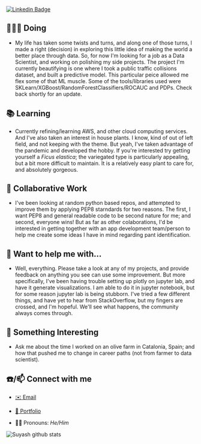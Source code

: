 <!--
**AVData/AVData** is a ✨ _special_ ✨ repository because its `README.md` (this file) appears on your GitHub profile.

Here are some ideas to get you started:

- 🔭 I’m currently working on ...
- 🌱 I’m currently learning ...
- 👯 I’m looking to collaborate on ...
- 🤔 I’m looking for help with ...
- 💬 Ask me about ...
- 📫 How to reach me: ...
- 😄 Pronouns: ...
- ⚡ Fun fact: ...
-->
[![Linkedin Badge](https://img.shields.io/badge/-Agustin_Cody-blue?style=flat-square&logo=Linkedin&logoColor=white&link=https://www.linkedin.com/in/VargasSTEM)](https://www.linkedin.com/in/VargasSTEM) 

## 👨🏻‍💻 Doing
- My life has taken some twists and turns, and along one of those turns, I made a right (decision) in exploring this little idea of making the world a better place through data.  So, for now I'm looking for a job as a Data Scientist, and working on polishing my side projects.  The project I'm currently beautifying is one where I took a public traffic collisions dataset, and built a predictive model.  This particular peice allowed me flex some of that ML muscle.  Some of the tools/libraries used were SKLearn/XGBoost/RandomForestClassifiers/ROCAUC and PDPs.  Check back shortly for an update.

## 📚 Learning
- Currently refining/learning AWS, and other cloud computing services.  And I've also taken an interest in house plants. I know, kind of out of left field, and not keeping with the theme.  But yeah, I've taken advantage of the pandemic and developed the hobby.  If you're interested try getting yourself a *Ficus elastica*; the variegated type is particularly appealing, but a bit more difficult to maintain.  It is a relatively easy plant to care for, and absolutely gorgeous.

## 🤝 Collaborative Work
- I've been looking at random python based repos, and attempted to improve them by applying PEP8 starndards for two reasons.  The first, I want PEP8 and general readable code to be second nature for me; and second, everyone wins!  But as far as other colaborations, I'd be interested in getting together with an app development team/person to help me create some ideas I have in mind regarding pant identification.

## 🙏 Want to help me with...
- Well, everything.  Please take a look at any of my projects, and provide feedback on anything you see can use some improvement.  But more specifically, I've been having trouble setting up plotly on jupyter lab, and have it generate visualizations.  I am able to do it in jupyter notebook, but for some reason jupyter lab is being stubborn.  I've tried a few different things, and have yet to hear from StackOverflow, but my fingers are crossed, and I'm hopeful.  We'll see what happens, the community always comes through.

## 💭 Something Interesting
- Ask me about the time I worked on an olive farm in Catalonia, Spain; and how that pushed me to change in career paths (not from farmer to data scientist).

## ☎️/📫 Connect with me
- [✉️ Email](AgustinVargas@ProtonMail.com)
- [📂 Portfolio](https://www.AgustinCody.com)

- 👨🏻‍ Pronouns: *He/Him*

![Suyash github stats](https://github-readme-stats.vercel.app/api?username=AVData&hide=["issues"]&show_icons=true)
